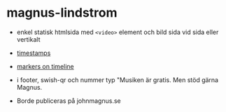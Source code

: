#  magnus-lindstrom
- enkel statisk htmlsida med `<video>` element och bild sida vid sida eller vertikalt
- [timestamps](https://www.google.com/search?q=html+video+timestamp)
- [markers on timeline](https://stackoverflow.com/questions/58367319/how-to-add-markers-in-html5-video-player-on-video-progress-indication-bar)
- i footer, swish-qr och nummer typ "Musiken är gratis. Men stöd gärna Magnus.

- Borde publiceras på johnmagnus.se
